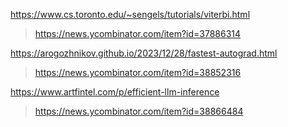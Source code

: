 https://www.cs.toronto.edu/~sengels/tutorials/viterbi.html
> https://news.ycombinator.com/item?id=37886314

https://arogozhnikov.github.io/2023/12/28/fastest-autograd.html
> https://news.ycombinator.com/item?id=38852316

https://www.artfintel.com/p/efficient-llm-inference
> https://news.ycombinator.com/item?id=38866484